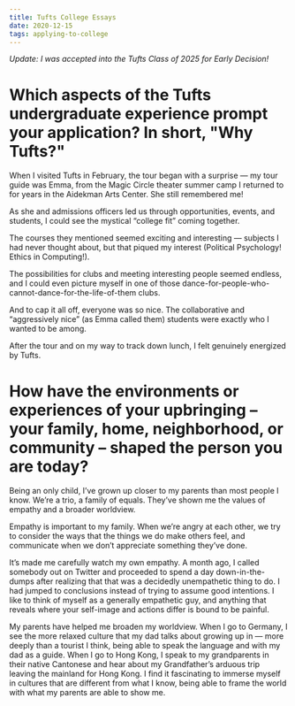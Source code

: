 ```yaml
---
title: Tufts College Essays
date: 2020-12-15
tags: applying-to-college
---
```


_Update: I was accepted into the Tufts Class of 2025 for Early Decision!_

# Which aspects of the Tufts undergraduate experience prompt your application? In short, "Why Tufts?"

When I visited Tufts in February, the tour began with a surprise — my tour guide was Emma, from the Magic Circle theater summer camp I returned to for years in the Aidekman Arts Center. She still remembered me!

As she and admissions officers led us through opportunities, events, and students, I could see the mystical “college fit” coming together.

The courses they mentioned seemed exciting and interesting — subjects I had never thought about, but that piqued my interest (Political Psychology! Ethics in Computing!).

The possibilities for clubs and meeting interesting people seemed endless, and I could even picture myself in one of those dance-for-people-who-cannot-dance-for-the-life-of-them clubs.

And to cap it all off, everyone was so nice. The collaborative and “aggressively nice” (as Emma called them) students were exactly who I wanted to be among.

After the tour and on my way to track down lunch, I felt genuinely energized by Tufts.


# How have the environments or experiences of your upbringing – your family, home, neighborhood, or community – shaped the person you are today?

Being an only child, I’ve grown up closer to my parents than most people I know. We’re a trio, a family of equals. They’ve shown me the values of empathy and a broader worldview.

Empathy is important to my family. When we’re angry at each other, we try to consider the ways that the things we do make others feel, and communicate when we don’t appreciate something they’ve done.

It’s made me carefully watch my own empathy. A month ago, I called somebody out on Twitter and proceeded to spend a day down-in-the-dumps after realizing that that was a decidedly unempathetic thing to do. I had jumped to conclusions instead of trying to assume good intentions. I like to think of myself as a generally empathetic guy, and anything that reveals where your self-image and actions differ is bound to be painful.

My parents have helped me broaden my worldview. When I go to Germany, I see the more relaxed culture that my dad talks about growing up in — more deeply than a tourist I think, being able to speak the language and with my dad as a guide. When I go to Hong Kong, I speak to my grandparents in their native Cantonese and hear about my Grandfather’s arduous trip leaving the mainland for Hong Kong. I find it fascinating to immerse myself in cultures that are different from what I know, being able to frame the world with what my parents are able to show me.
